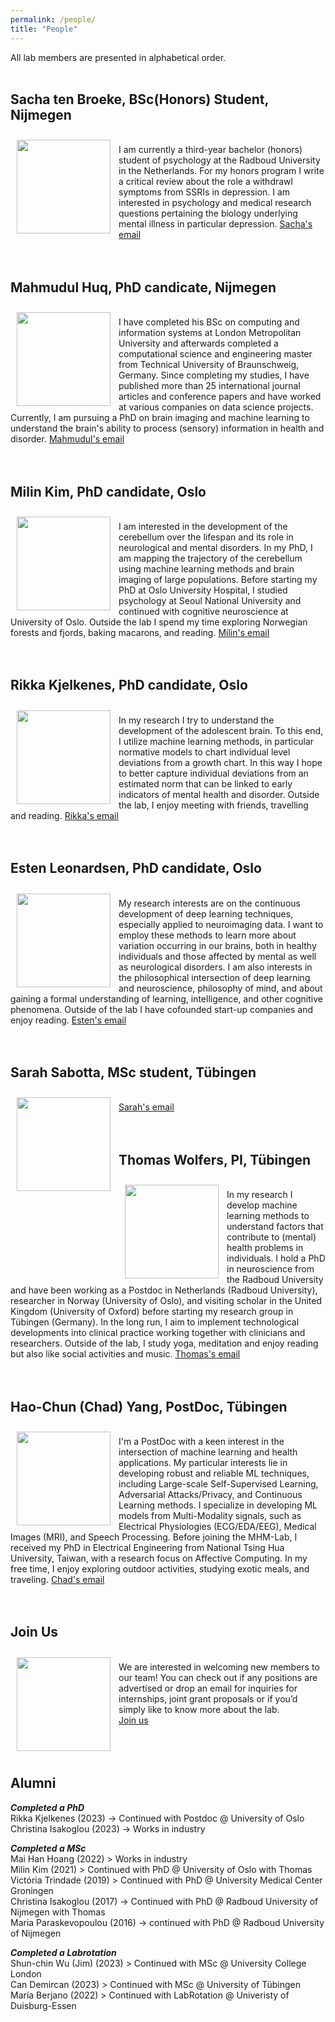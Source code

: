 ```yaml
---
permalink: /people/
title: "People"
---
```


All lab members are presented in alphabetical order.
<br>
<br>
## Sacha ten Broeke, BSc(Honors) Student, Nijmegen
<img align="left" src="https://mhm-lab.github.io/images/sasha_pic.jpg" width="150 px" style="padding: 10px"> <br>
I am currently a third-year bachelor (honors) student of psychology at the Radboud University in the Netherlands.
For my honors program I write a critical review about the role a withdrawl symptoms from SSRIs in depression.
I am interested in psychology and medical research questions pertaining the biology underlying mental illness in particular depression. [Sacha's email](mailto:sacha.tenbroeke@ru.nl)
<br>
<br>
<br>
## Mahmudul Huq, PhD candicate, Nijmegen
<img align="left" src="https://mhm-lab.github.io/images/mah_pic.png" width="150 px" style="padding: 10px"> <br>
I have completed his BSc on computing and information systems at London Metropolitan University and afterwards completed a computational science and engineering master from Technical University of Braunschweig, Germany. Since completing my studies, I have published more than 25 international journal articles and conference papers and have worked at various companies on data science projects. Currently, I am pursuing a PhD on brain imaging and machine learning to understand the brain's ability to process (sensory) information in health and disorder. [Mahmudul's email](mailto:)
<br>
<br>
<br>
##  Milin Kim, PhD candidate, Oslo
<img align="left" src="https://mhm-lab.github.io/images/milin_pic.png" width="150 px" style="padding: 10px"> <br>
I am interested in the development of the cerebellum over the lifespan and its role in neurological and mental disorders. In my PhD, I am mapping the trajectory of the cerebellum using machine learning methods and brain imaging of large populations. Before starting my PhD at Oslo University Hospital, I studied psychology at Seoul National University and continued with cognitive neuroscience at University of Oslo. Outside the lab I spend my time exploring Norwegian forests and fjords, baking macarons, and reading. [Milin's email](mailto:milink@student.sv.uio.no)
<br>
<br>
<br>
##  Rikka Kjelkenes, PhD candidate, Oslo
<img align="left" src="https://mhm-lab.github.io/images/rikka_pic.jpg" width="150 px" style="padding: 10px"> <br>
In my research I try to understand the development of the adolescent brain. To this end, I utilize machine learning methods, in particular normative models to chart individual level deviations from a growth chart. In this way I hope to better capture individual deviations from an estimated norm that can be linked to early indicators of mental health and disorder. Outside the lab, I enjoy meeting with friends, travelling and reading. [Rikka's email](mailto:)
<br>
<br>
<br>
##  Esten Leonardsen, PhD candidate, Oslo
<img align="left" src="https://mhm-lab.github.io/images/esten_pic.png" width="150 px" style="padding: 10px"> <br>
My research interests are on the continuous development of deep learning techniques, especially applied to neuroimaging data. I want to employ these methods to learn more about variation occurring in our brains, both in healthy individuals and those affected by mental as well as neurological disorders. I am also interests in the philosophical intersection of deep learning and neuroscience, philosophy of mind, and about gaining a formal understanding of learning, intelligence, and other cognitive phenomena. Outside of the lab I have cofounded start-up companies and enjoy reading. [Esten's email](mailto:esten.leonardsen@psykologi.uio.no)
<br>
<br>
<br>
## Sarah Sabotta, MSc student, Tübingen
<img align="left" src="https://mhm-lab.github.io/images/.png" width="150 px" style="padding: 10px"> <br>
[Sarah's email](mailto:chadyang.hc@gmail.com)
<br>
<br>
<br>
## Thomas Wolfers, PI, Tübingen
<img align="left" src="https://mhm-lab.github.io/images/thomas_pic.png" width="150 px" style="padding: 10px"> <br>
In my research I develop machine learning methods to understand factors that contribute to (mental) health problems in individuals. I hold a PhD in neuroscience from the Radboud University and have been working as a Postdoc in Netherlands (Radboud University), researcher in Norway (University of Oslo), and visiting scholar in the United Kingdom (University of Oxford) before starting my research group in Tübingen (Germany). In the long run, I aim to implement technological developments into clinical practice working together with clinicians and researchers. Outside of the lab, I study yoga, meditation and enjoy reading but also like social activities and music. [Thomas's email](mailto:dr.thomas.wolfers@gmail.com)
<br>
<br>
<br>
## Hao-Chun (Chad) Yang, PostDoc, Tübingen
<img align="left" src="https://mhm-lab.github.io/images/yang_pic.png" width="150 px" style="padding: 10px"> <br>
I'm a PostDoc with a keen interest in the intersection of machine learning and health applications. My particular interests lie in developing robust and reliable ML techniques, including Large-scale Self-Supervised Learning, Adversarial Attacks/Privacy, and Continuous Learning methods. I specialize in developing ML models from Multi-Modality signals, such as Electrical Physiologies (ECG/EDA/EEG), Medical Images (MRI), and Speech Processing. Before joining the MHM-Lab, I received my PhD in Electrical Engineering from National Tsing Hua University, Taiwan, with a research focus on Affective Computing. In my free time, I enjoy exploring outdoor activities, studying exotic meals, and traveling. [Chad's email](mailto:chadyang.hc@gmail.com)
<br>
<br>
<br>
## Join Us
<img align="left" src="https://mhm-lab.github.io/images/joinus_pic.jpg" width="150 px" style="padding: 10px"> <br>
We are interested in welcoming new members to our team! You can check out if any positions are advertised or drop an email for inquiries for internships, joint grant proposals or if you’d simply like to know more about the lab.
<br>
[Join us](mailto:dr.thomas.wolfers@gmail.com)
<br>
<br>
<br>
<br>

## Alumni

***Completed a PhD***
<br>
Rikka Kjelkenes (2023) -> Continued with Postdoc @ University of Oslo <br>
Christina Isakoglou (2023) -> Works in industry <br>

***Completed a MSc***
<br>
Mai Han Hoang (2022) > Works in industry <br>
Milin Kim (2021) > Continued with PhD @ University of Oslo with Thomas <br>
Victória Trindade (2019) > Continued with PhD @ University Medical Center Groningen <br>
Christina Isakoglou (2017) ->  Continued with PhD @ Radboud University of Nijmegen with Thomas <br>
Maria Paraskevopoulou (2016) -> continued with PhD @ Radboud University of Nijmegen <br>

***Completed a Labrotation***
<br>
Shun-chin Wu (Jim) (2023) > Continued with MSc @ University College London<br>
Can Demircan (2023) > Continued with MSc @ University of Tübingen <br>
María Berjano (2022) > Continued with LabRotation @ Univeristy of Duisburg-Essen <br>
